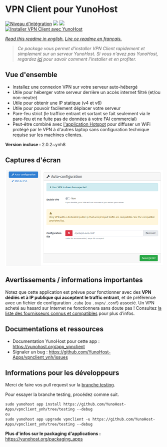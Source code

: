 # VPN Client pour YunoHost

[![Niveau d'intégration](https://dash.yunohost.org/integration/vpnclient.svg)](https://dash.yunohost.org/appci/app/vpnclient) ![](https://ci-apps.yunohost.org/ci/badges/vpnclient.status.svg) ![](https://ci-apps.yunohost.org/ci/badges/vpnclient.maintain.svg)  
[![Installer VPN Client avec YunoHost](https://install-app.yunohost.org/install-with-yunohost.svg)](https://install-app.yunohost.org/?app=vpnclient)

*[Read this readme in english.](./README.md)*
*[Lire ce readme en français.](./README_fr.md)*

> *Ce package vous permet d'installer VPN Client rapidement et simplement sur un serveur YunoHost.
Si vous n'avez pas YunoHost, regardez [ici](https://yunohost.org/#/install) pour savoir comment l'installer et en profiter.*

## Vue d'ensemble

* Installez une connexion VPN sur votre serveur auto-hébergé
* Utile pour héberger votre serveur derrière un accès internet filtré (et/ou non-neutre)
* Utile pour obtenir une IP statique (v4 et v6)
* Utile pour pouvoir facilement déplacer votre serveur
* Pare-feu strict (le traffice entrant et sortant se fait seulement via le pare-feu et ne fuite pas de données à votre FAI commercial)
* Peut-être combiné avec [l'application Hotspot](https://github.com/YunoHost-Apps/hotspot_ynh) pour diffuser un WiFi protégé par le VPN à d'autres laptop sans configuration technique requise sur les machines clientes.



**Version incluse :** 2.0.2~ynh8



## Captures d'écran

![](./doc/screenshots/vpnclient.png)

## Avertissements / informations importantes

Notez que cette application est prévue pour fonctionner avec des **VPN dédiés et à IP publique qui acceptent le traffic entrant**, et de préférence avec un fichier de configuration `.cube` (ou `.ovpn/.conf`) associé. Un VPN acheté au hasard sur Internet ne fonctionnera sans doute pas ! Consultez [la liste des fournisseurs connus et compatibles](https://yunohost.org/providers/vpn) pour plus d'infos.

## Documentations et ressources

* Documentation YunoHost pour cette app : https://yunohost.org/app_vpnclient
* Signaler un bug : https://github.com/YunoHost-Apps/vpnclient_ynh/issues

## Informations pour les développeurs

Merci de faire vos pull request sur la [branche testing](https://github.com/YunoHost-Apps/vpnclient_ynh/tree/testing).

Pour essayer la branche testing, procédez comme suit.
```
sudo yunohost app install https://github.com/YunoHost-Apps/vpnclient_ynh/tree/testing --debug
ou
sudo yunohost app upgrade vpnclient -u https://github.com/YunoHost-Apps/vpnclient_ynh/tree/testing --debug
```

**Plus d'infos sur le packaging d'applications :** https://yunohost.org/packaging_apps
